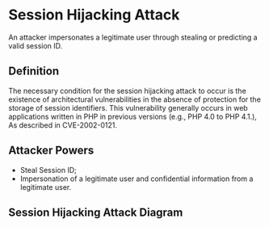 # Session Hijacking Attack

An attacker impersonates a legitimate user through stealing or predicting a valid session ID.

## Definition

The necessary condition for the session hijacking attack to occur is the existence of architectural vulnerabilities in the absence of protection for the storage of session identifiers. This vulnerability generally occurs in web applications written in PHP in previous versions (e.g., PHP 4.0 to PHP 4.1.), As described in CVE-2002-0121.


## Attacker Powers

 * Steal Session ID;
 * Impersonation of a legitimate user and confidential information from a legitimate user.
 
 
## Session Hijacking Attack Diagram


